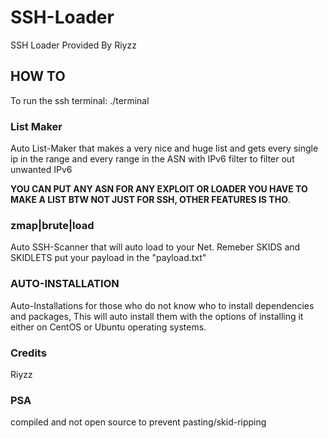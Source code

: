# SSH-Loader
SSH Loader Provided By Riyzz


## HOW TO
To run the ssh terminal: ./terminal

### List Maker
Auto List-Maker that makes a very nice and huge list and gets every single ip in the range and every range in the ASN with IPv6 filter to filter out unwanted IPv6 


**YOU CAN PUT ANY ASN FOR ANY EXPLOIT OR LOADER YOU HAVE TO MAKE A LIST BTW NOT JUST FOR SSH, OTHER FEATURES IS THO**.

### zmap|brute|load
Auto SSH-Scanner that will auto load to your Net. Remeber SKIDS and SKIDLETS put your payload in the "payload.txt"

### AUTO-INSTALLATION
Auto-Installations for those who do not know who to install dependencies and packages, This will auto install them with the options of installing it either on CentOS or Ubuntu operating systems.

### Credits
Riyzz

### PSA 
compiled and not open source to prevent pasting/skid-ripping
